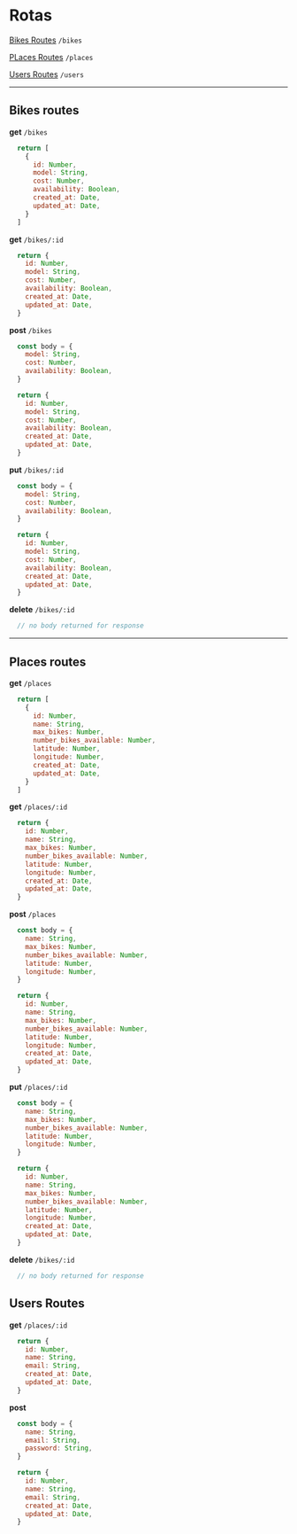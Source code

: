 # Rotas

[Bikes Routes](#Bikes-routes) `/bikes`

[PLaces Routes](#Places-routes) `/places`

[Users Routes](#Users-routes) `/users`

---

## Bikes routes

**get** `/bikes`

```javascript
  return [
    {
      id: Number,
      model: String,
      cost: Number,
      availability: Boolean,
      created_at: Date,
      updated_at: Date,
    }
  ]
```
**get** `/bikes/:id`

```javascript
  return {
    id: Number,
    model: String,
    cost: Number,
    availability: Boolean,
    created_at: Date,
    updated_at: Date,
  }
```

**post** `/bikes`

```javascript
  const body = {
    model: String,
    cost: Number,
    availability: Boolean,
  }

  return {
    id: Number,
    model: String,
    cost: Number,
    availability: Boolean,
    created_at: Date,
    updated_at: Date,
  }
```

**put** `/bikes/:id`

```javascript
  const body = {
    model: String,
    cost: Number,
    availability: Boolean,
  }

  return {
    id: Number,
    model: String,
    cost: Number,
    availability: Boolean,
    created_at: Date,
    updated_at: Date,
  }
```

**delete** `/bikes/:id`

```javascript
  // no body returned for response
```
---

## Places routes

**get** `/places`

```javascript
  return [
    {
      id: Number,
      name: String,
      max_bikes: Number,
      number_bikes_available: Number,
      latitude: Number,
      longitude: Number,
      created_at: Date,
      updated_at: Date,
    }
  ]
```

**get** `/places/:id`

```javascript
  return {
    id: Number,
    name: String,
    max_bikes: Number,
    number_bikes_available: Number,
    latitude: Number,
    longitude: Number,
    created_at: Date,
    updated_at: Date,
  }
```

**post** `/places`

```javascript
  const body = {
    name: String,
    max_bikes: Number,
    number_bikes_available: Number,
    latitude: Number,
    longitude: Number,
  }

  return {
    id: Number,
    name: String,
    max_bikes: Number,
    number_bikes_available: Number,
    latitude: Number,
    longitude: Number,
    created_at: Date,
    updated_at: Date,
  }
```

**put** `/places/:id`

```javascript
  const body = {
    name: String,
    max_bikes: Number,
    number_bikes_available: Number,
    latitude: Number,
    longitude: Number,
  }

  return {
    id: Number,
    name: String,
    max_bikes: Number,
    number_bikes_available: Number,
    latitude: Number,
    longitude: Number,
    created_at: Date,
    updated_at: Date,
  }
```

**delete** `/bikes/:id`

```javascript
  // no body returned for response
```


## Users Routes

**get** `/places/:id`

```javascript
  return {
    id: Number,
    name: String,
    email: String,
    created_at: Date,
    updated_at: Date,
  }

```

**post**

```javascript
  const body = {
    name: String,
    email: String,
    password: String,
  }

  return {
    id: Number,
    name: String,
    email: String,
    created_at: Date,
    updated_at: Date,
  }
```
